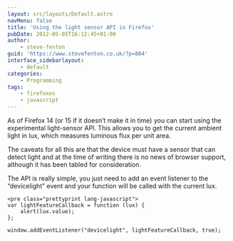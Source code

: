 ```yaml
---
layout: src/layouts/Default.astro
navMenu: false
title: 'Using the light sensor API in Firefox'
pubDate: 2012-05-05T16:12:45+01:00
author:
    - steve-fenton
guid: 'https://www.stevefenton.co.uk/?p=804'
interface_sidebarlayout:
    - default
categories:
    - Programming
tags:
    - firefoxos
    - javascript
---
```


As of Firefox 14 (or 15 if it doesn’t make it in time) you can start using the experimental light-sensor API. This allows you to get the current ambient light in lux, which measures luminous flux per unit area.

The caveats for all this are that the device must have a sensor that can detect light and at the time of writing there is no news of browser support, although it has been tabled for consideration.

The API is really simple, you just need to add an event listener to the “devicelight” event and your function will be called with the current lux.

```
<pre class="prettyprint lang-javascript">
var lightFeatureCallback = function (lux) {
    alert(lux.value);
};

window.addEventListener("devicelight", lightFeatureCallback, true);
```